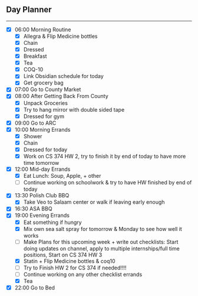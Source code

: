 ## Day Planner
---
- [x] 06:00 Morning Routine
	- [x] Allegra & Flip Medicine bottles
	- [x] Chain
	- [x] Dressed
	- [x] Breakfast
	- [x] Tea
	- [x] COQ-10
	- [x] Link Obsidian schedule for today
	- [x] Get grocery bag
- [x] 07:00 Go to County Market
- [x] 08:00 After Getting Back From County
	- [x] Unpack Groceries
	- [x] Try to hang mirror with double sided tape
	- [x] Dressed for gym
- [x] 09:00 Go to ARC
- [x] 10:00 Morning Errands
	- [x] Shower
	- [x] Chain
	- [x] Dressed for today
	- [x] Work on CS 374 HW 2, try to finish it by end of today to have more time tomorrow
- [x] 12:00 Mid-day Errands
	- [x] Eat Lunch: Soup, Apple, + other
	- [ ] Continue working on schoolwork & try to have HW finished by end of today
- [x] 13:30 Polish Club BBQ
	- [x] Take Veo to Salaam center or walk if leaving early enough
- [x] 16:30 ASA BBQ
- [x] 19:00 Evening Errands
	- [x] Eat something if hungry
	- [x] Mix own sea salt spray for tomorrow & Monday to see how well it works 
	- [ ] Make Plans for this upcoming week + write out checklists: Start doing updates on channel, apply to multiple internships/full time positions, Start on CS 374 HW 3
	- [x] Statin + Flip Medicine bottles & coq10
	- [ ] Try to Finish HW 2 for CS 374 if needed!!!!
	- [ ] Continue working on any other checklist errands
	- [x] Tea
- [x] 22:00 Go to Bed